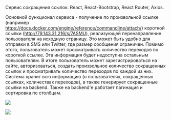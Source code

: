 Cервис сокращения ссылок. 
React, React-Bootstrap, React Router, Axios.

Основной функционал сервиса - получение по произвольной ссылке (например https://docs.docker.com/engine/reference/commandline/attach/) короткой ссылки (http://79.143.31.216/s/7ASMU), реализующей перенаправление пользователя на исходную страницу. Это может быть удобно для отправки в SMS или Twitter, где размер сообщения ограничен. 
Помимо этого, пользователь может просматривать количество переходов по короткой ссылке. Эта информация будет недоступна остальным пользователям.
В итоге пользователь может зарегистрироваться на сайте, авторизоваться, создать произвольное количество сокращенных ссылок и просматривать количество переходов по каждой из них.
Система хранит всю информацию (о пользователях, сокращенных ссылках, количествах переходов), а также генерирует сокращенные ссылки на backend. Также на backend'е работает пагинация и сортировка по столбцам.

![](https://user-images.githubusercontent.com/94569843/195476785-23863d2f-103b-4b7f-98bf-5da99e3f63ee.png)

![](https://user-images.githubusercontent.com/94569843/195476788-d04adfa2-5bf4-405f-bfc9-1c12f150d37e.png)
